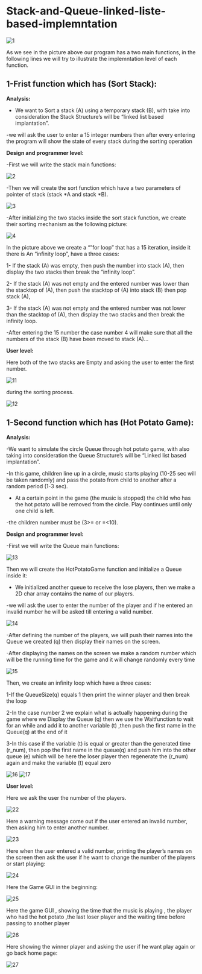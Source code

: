 # Stack-and-Queue-linked-liste-based-implemntation







![1](https://user-images.githubusercontent.com/32440404/52535821-10012200-2d64-11e9-9219-3210427e0398.jpg)


As we see in the picture above our program has a two main functions, in the following lines we will try to illustrate the implemntation level of each function.

1-Frist function which has (Sort Stack): 
--------------------------------------------------
**Analysis:**

- We want to Sort a stack (A) using a temporary stack (B), with take into consideration the Stack Structure’s will be “linked list based implantation”.

-we will ask the user to enter a 15 integer numbers then after every entering the program will show the state of every stack during the sorting operation

**Design and programmer level:**

-First we will write the stack main functions:

![2](https://user-images.githubusercontent.com/32440404/52536006-59527100-2d66-11e9-98c6-0f4aa6753178.jpg)

-Then we will create the sort function which have a two parameters of pointer of stack    (stack *A and stack *B).

![3](https://user-images.githubusercontent.com/32440404/52536025-9ae31c00-2d66-11e9-8711-d0654e2805e0.jpg)

-After initializing the two stacks inside the sort stack function, we create their sorting mechanism as the following picture:

![4](https://user-images.githubusercontent.com/32440404/52536041-bea66200-2d66-11e9-8e55-7610ec36fcf4.jpg)

In the picture above we create a “”for loop” that has a 15 iteration, inside it there is 
An “infinity loop”, have a three cases:

1- If the stack (A) was empty, then push the number into stack (A), then display the two stacks then break the “infinity loop”.

2- If the stack (A) was not empty and the entered number was lower than the stacktop of (A), then push the stacktop of (A) into stack (B) then pop stack (A), 

3- If the stack (A) was not empty and the entered number was not lower than the stacktop of (A), then display the two stacks and then break the infinity loop.

-After entering the 15 number the case number 4 will make sure that all the numbers of the stack (B) have been moved to stack (A)…

**User level:**

Here both of the two stacks are Empty and asking the user to enter the first number.

![11](https://user-images.githubusercontent.com/32440404/52536094-193fbe00-2d67-11e9-9e18-263e2375ddd4.jpg)

during the sorting process.

![12](https://user-images.githubusercontent.com/32440404/52536138-8eab8e80-2d67-11e9-94a6-952ae9e64d4f.jpg)


1-Second function which has (Hot Potato Game): 
-------------------------------------------------------------
**Analysis:**

-We want to simulate the circle Queue through hot potato game, with also taking into consideration the Queue Structure’s will be “Linked list based implantation”.

-In this game, children line up in a circle, music starts playing (10-25 sec will be taken randomly) and pass the potato from child to another after a random period (1-3 sec).

- At a certain point in the game (the music is stopped) the child who has the hot potato will be removed from the circle. Play continues until only one child is left.

-the children number must be (3>= or =<10).

**Design and programmer level:**

-First we will write the Queue main functions:

![13](https://user-images.githubusercontent.com/32440404/52536168-f6fa7000-2d67-11e9-8ce6-f6c2c04a4364.jpg)

Then we will create the HotPotatoGame function and initialize a Queue inside it:

- We initialized another queue to receive the lose players, then we make a 2D char array contains the name of our players.

-we will ask the user to enter the number of the player and if he entered an invalid number he will be asked till entering a valid number.

![14](https://user-images.githubusercontent.com/32440404/52536194-55275300-2d68-11e9-81c9-28f73092d298.jpg)


-After defining the number of the players, we will push their names into the Queue we created (q) then display their names on the screen.

-After displaying the names on the screen we make a random number which will be the running time for the game and it will change randomly every time

![15](https://user-images.githubusercontent.com/32440404/52536203-8011a700-2d68-11e9-96ef-7bc4a59cf13c.jpg)

Then, we create an infinity loop which have a three cases:

1-If the QueueSize(q) equals 1 then print the winner player and then break the loop

2-In the case number 2 we explain what is actually happening during the game where we Display the Queue (q) then we use the Waitfunction to wait for an while and add it to another variable (t) ,then push the first name in the Queue(q) at the end of it 

3-In this case if the variable (t) is equal or greater than the generated time (r_num), then pop the first name in the queue(q) and  push him into the other queue (e) which will be here the loser player then regenerate the (r_num) again  and make the variable (t) equal zero 


![16](https://user-images.githubusercontent.com/32440404/52536214-a899a100-2d68-11e9-9814-e2d8a2dc6d7b.jpg)
![17](https://user-images.githubusercontent.com/32440404/52536221-c535d900-2d68-11e9-861e-27882ec24a12.jpg)

**User level:**
  
Here we ask the user the number of the players. 

![22](https://user-images.githubusercontent.com/32440404/52536255-1e057180-2d69-11e9-86fe-db587ddc02d4.jpg)

Here a warning message come out if the user entered an invalid number, then asking him to enter another number.

![23](https://user-images.githubusercontent.com/32440404/52536257-2067cb80-2d69-11e9-89e0-ceb685a6da27.jpg)

Here when the user entered a valid number, printing the player’s names on the screen then ask the user if he want to change the number of the players or start playing:

![24](https://user-images.githubusercontent.com/32440404/52536258-22ca2580-2d69-11e9-96cf-247c2d1db5ee.jpg)

Here the Game GUI in the beginning: 

![25](https://user-images.githubusercontent.com/32440404/52536260-252c7f80-2d69-11e9-89eb-c58f94b3ce1a.jpg)

Here the game GUI , showing the time that the music is playing , the player who had the hot potato ,the last loser player and the  waiting time before passing to another player

![26](https://user-images.githubusercontent.com/32440404/52536262-278ed980-2d69-11e9-8cac-9cce1492944c.jpg)

Here showing the winner player and asking the user if he want play again or go back home page:

![27](https://user-images.githubusercontent.com/32440404/52536263-2a89ca00-2d69-11e9-9d20-34f10b1e1c1d.jpg)







